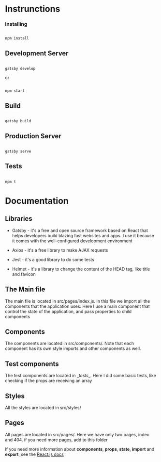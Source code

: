 # Instrunctions

  

### Installing

  

```

npm install

```

  

## Development Server

  

```

gatsby develop

```

  

or

  

```

npm start

```

  

## Build

  

```

gatsby build

```

  

## Production Server

  

```

gatsby serve

```

  

## Tests

  

```

npm t

```

  

# Documentation

  

## Libraries

  

* Gatsby - it's a free and open source framework based on React that helps developers build blazing fast websites and apps. I use it because it comes with the well-configured development environment

  

* Axios - it's a free library to make AJAX requests

  

* Jest - it's a good library to do some tests

  

* Helmet - it's a library to change the content of the HEAD tag, like title and favicon

  

## The Main file

  

The main file is located in src/pages/index.js. In this file we import all the components that the application uses. Here I use a main component that control the state of the application, and pass properties to child components

  

## Components

  

The components are located in src/components/. Note that each component has its own style imports and other components as well.

  

## Test components

  

The test components are located in \__tests__. Here I did some basic tests, like checking if the props are receiving an array

  

## Styles

  

All the styles are located in src/styles/

  

## Pages

  

All pages are located in src/pages/. Here we have only two pages, index and 404. if you need more pages, add to this folder

  

If you need more information about __components__, __props__, __state__, __import__ and __export__, see the [React.js docs](https://reactjs.org/tutorial/tutorial.html)